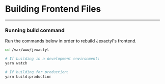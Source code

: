 # Building Frontend Files

***

### Running build command

Run the commands below in order to rebuild Jexactyl's frontend.

```bash
cd /var/www/jexactyl

# If building in a development environment:
yarn watch

# If building for production:
yarn build:production
```
